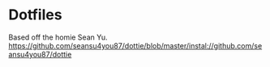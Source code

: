 # Dotfiles

Based off the homie Sean Yu. https://github.com/seansu4you87/dottie/blob/master/instal://github.com/seansu4you87/dottie 


